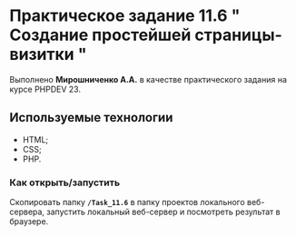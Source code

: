 # Практическое задание 11.6 " Создание простейшей страницы-визитки "

Выполнено **Мирошниченко А.А.** в качестве практического задания на курсе PHPDEV 23.

## Используемые технологии
* HTML;
* CSS;
* PHP.

### Как открыть/запустить
Скопировать папку **`/Task_11.6`** в папку проектов локального веб-сервера, запустить локальный веб-сервер и посмотреть результат в браузере.
